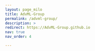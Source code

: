 ```yaml
---
layout: page_milo
title: AdvML-Group
permalink: /advml-group/
description: >
redirect: https://AdvML-Group.github.io
nav: true
nav_order: 4

---
```

